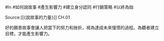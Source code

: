 #ln #如何說故事 #產生影響力 #建立身分認同 #行銷策略 #以終為始

Source:[[《說故事的力量》]] CH.01

好的願景故事會讓人把當下的努力和挫折，視為達成未來憧憬的過程。為聽者建立目標，才能產生影響力。